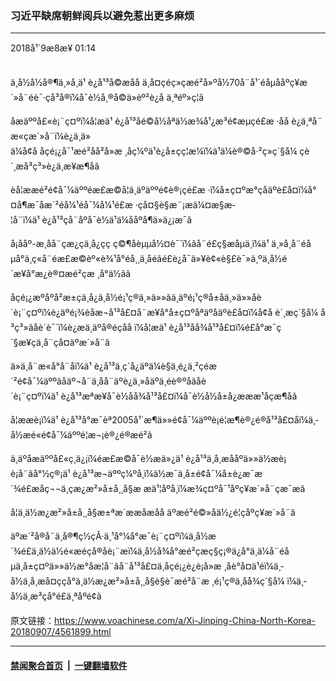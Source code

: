 ### 习近平缺席朝鲜阅兵以避免惹出更多麻烦 
------------------------

<div class="published">
 <span class="date" title="ä¸­å½æ¶é´">
  <time datetime="2018-09-08T01:14:53+08:00">
   2018å¹´9æ8æ¥ 01:14
  </time>
 </span>
</div>
<br/>
<div class="wsw">
 <p>
  ä¸­å½å½å®¶ä¸»å¸­ä¹ è¿å¹³å©æåå ä¸å¤çéç»çæé²å»ºå½70å¨å¹´éåµååºç¥æ´»å¨éè¯·çå³å®ï¼å¯è½å¸®å©ä»èº²è¿å ä¸ªéº»ç¦ã
 </p>
 <p>
  åæäººå£«è¡¨ç¤ºï¼å¦æä¹ è¿å¹³åé©å½åªä½æ¾å¹¿æ³é¢æµçé£æ ·åå è¿ä¸ªå¨æ«çæ´»å¨ï¼è¿ä¸ä»ä¼å¢å åçé¡¿å¯¹æé²åå²å»æ ¸åç¼ºä¹è¿å±çç¦æ¼ï¼ä¹ä¼è®©å·²ç»ç´§å¼ çè´¸æå³ç³»è¿ä¸æ­¥æ¶åã
 </p>
 <p>
  èå¦ææé²é¢å¯¼äººéæ­£æ©å¦ä¸äºäººé¢è®¡çé£æ ·ï¼å±ç¤ºæ°çåäºè£å¤ï¼å°¤å¶æ¯åæ´²éå¼¹éå¯¼å¼¹é£æ ·çå¤§è§æ¨¡æä¼¤æ§æ­¦å¨ï¼ä¹ è¿å¹³çå¨åºå¯è½ä¹ä¼ååºå¶ä»ä¿¡æ¯ã
 </p>
 <p>
  å¡ååº-æ¸åå¨çæ¿ç­ä¸­å¿çç ç©¶åèµµå½¤è¯´ï¼âå¨é£ç§æåµä¸ï¼ä¹ ä¸»å¸­å¨éåµå°ä¸ç«å¨éæ­£æ©èº«è¾¹å°éå¸¸ä¸åéãé£è¿å¯ä»¥è¢«è§£è¯»ä¸ºä¸­å½é´æ¥å°æ¿è®¤æé²çæ ¸å°ä½ãâ
 </p>
 <p>
  åçé¡¿æºåºå²æ±çä¸­å¿ä¸­å½é¡¹ç®ä¸»ä»»ãä¸äºé¡¹ç®å±åä¸»ä»»å­è´è¡¨ç¤ºï¼è¿äºé¡¾èåæ¬å¹³å£¤å¨æ¥å°å±ç¤ºåªäºåäºè£å¤ï¼å¢å è´¸æç´§å¼ å³ç³»ãå­è´è¯´ï¼è¿æä¸äºå®éçåå ï¼å¦æä¹ è¿å¹³åå¾å¹³å£¤ï¼é£å°æ¯ç´§æ¥çä¸å¨çå¤äºæ´»å¨ã
 </p>
 <p>
  ä»ä¸å¨æ«å°å¨åï¼ä¹ è¿å¹³ä¸ç´å¿äºä¼è§ä¸é¿ä¸²çéæ´²é¢å¯¼äººãåäº¬å¨ä¸åå¨äºè¿ä¸»åäºä¸­éè®ºåãå­è´è¡¨ç¤ºï¼ä¹ è¿å¹³æªæ¥å¯è½åå¾å¹³å£¤ï¼å¯è½å½å±å¿æææ¹åçæ¶åã
 </p>
 <p>
  å¦ææè¡ï¼ä¹ è¿å¹³å°æ¯èª2005å¹´æ¶ä»»é¢å¯¼äººè¡é¦æ¶è®¿é®å¹³å£¤åï¼ä¸­å½æé«é¢å¯¼äººé¦æ¬¡è®¿é®æé²ã
 </p>
 <p>
  ä¸äºåæäººå£«ç¸ä¿¡ï¼éæ­£æ©å¯è½æä»¿ä¹ è¿å¹³ä¸å¸æååºä»»ä½æè¡è¡å¨ãå°½ç®¡ä¹ è¿å¹³æ¬äººç¼ºå¸­ï¼ä½æ¯ä¸­å±é¢å¯¼å±è¿æ¯æ´¾é£æåç¬¬ä¸çæ¿æ²»å±å¸¸å§æ æä¹¦åºå¸­ï¼æ¾ç¤ºå¯¹åºç¥æ´»å¨çæ¯æã
 </p>
 <p>
  å¦ä¸ä½æ¿æ²»å±å¸¸å§æ±ªæ´ææåæåå äºæé²é©»åä½¿é¦çåºç¥æ´»å¨ã
 </p>
 <p>
  äºæ´²å®å¨ä¸å®¶ç½çÂ·ä¸¹å°¼å°æ¯è¡¨ç¤ºï¼ä¸­å½æ´¾é£ä¸ä½ä½é«æéçå®åè¡¨æï¼ä¸­å½å¾å°æé²çæç§ç¡®ä¿å°ä¸ä¼å¨éåµä¸å±ç¤ºä»»ä½æ°åæ­¦å¨ãå¨å¹³å£¤ä¸åçé¡¿è¿è¡å»æ ¸åè°å¤ä¹éï¼ä¸­å½ä¸å¸æå¤ççå°ä¸ä½æ¿æ²»å±å¸¸å§è§è¯æé²å¨æ ¸é¡¹ç®ä¸åå¾ç´§å¼ ï¼ä¸­å½ä¸æ³çå°é£ä¸ªåºé¢ã
 </p>
 <p>
 </p>
</div>

原文链接：https://www.voachinese.com/a/Xi-Jinping-China-North-Korea-20180907/4561899.html


------------------------
#### [禁闻聚合首页](https://github.com/gfw-breaker/banned-news/blob/master/README.md) &nbsp;|&nbsp;  [一键翻墙软件](https://github.com/gfw-breaker/nogfw/blob/master/README.md)